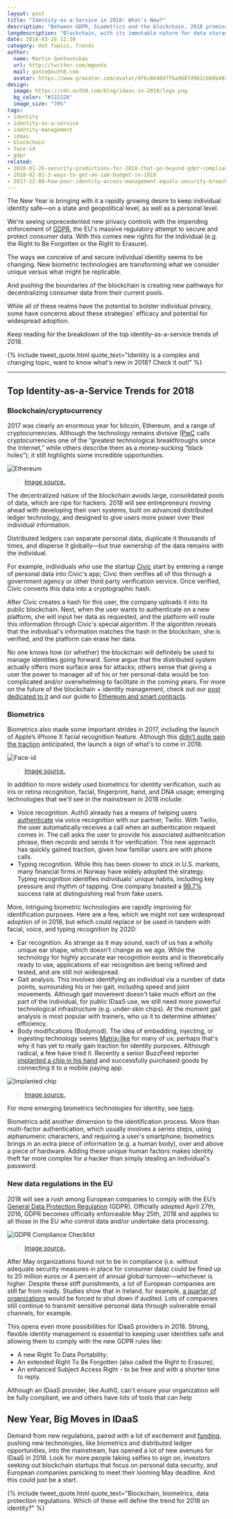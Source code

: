 ```yaml
---
layout: post
title: "Identity-as-a-Service in 2018: What's New?"
description: "Between GDPR, biometrics and the blockchain, 2018 promises to be a big year for identity."
longdescription: "Blockchain, with its immutable nature for data storage; Biometrics with Apple's Face ID at the front; and EU's with its new GDPR enforcement, are changing the landscape of identity. Keep reading for the breakdown of the top identity-as-a-service trends of 2018."
date: 2018-03-16 12:30
category: Hot Topics, Trends
author:
  name: Martin Gontovnikas
  url: http://twitter.com/mgonto
  mail: gonto@auth0.com
  avatar: https://www.gravatar.com/avatar/df6c864847fba9687d962cb80b482764??s=60
design:
  image: https://cdn.auth0.com/blog/idaas-in-2018/logo.png
  bg_color: "#222228"
  image_size: "70%"
tags:
- identity
- identity-as-a-service
- identity-management
- idaas
- blockchain
- face-id
- gdpr
related:
- 2018-01-26-security-predictions-for-2018-that-go-beyond-gdpr-compliance
- 2018-02-02-3-ways-to-get-an-iam-budget-in-2018
- 2017-12-08-how-poor-identity-access-management-equals-security-breaches
---
```


The New Year is bringing with it a rapidly growing desire to keep individual identity safe—on a state and geopolitical level, as well as a personal level. 

We're seeing unprecedented new privacy controls with the impending enforcement of [GDPR](https://www.eugdpr.org/), the EU's massive regulatory attempt to secure and protect consumer data. With this comes new rights for the individual (e.g. the Right to Be Forgotten or the Right to Erasure).

The ways we conceive of and secure individual identity seems to be changing. New biometric technologies are transforming what we consider unique versus what might be replicable. 

And pushing the boundaries of the blockchain is creating new pathways for decentralizing consumer data from their current pools.

While all of these realms have the potential to bolster individual privacy, some have concerns about these strategies' efficacy and potential for widespread adoption.

Keep reading for the breakdown of the top identity-as-a-service trends of 2018.

{% include tweet_quote.html quote_text="Identity is a complex and changing topic, want to know what's new in 2018? Check it out!" %}

---

## Top Identity-as-a-Service Trends for 2018
### Blockchain/cryptocurrency
2017 was clearly an enormous year for bitcoin, Ethereum, and a range of cryptocurrencies. Although the technology remains divisive ([PwC](https://www.pwc.com/us/en/financial-services/publications/assets/pwc-cryptocurrency-evolution.pdf) calls cryptocurrencies one of the “greatest technological breakthroughs since the Internet,” while others describe them as a money-sucking “black holes”); it still highlights some incredible opportunities. 

![Ethereum](https://cdn.auth0.com/blog/idaas-2018/1-ethereum-price-fb.jpg)

> [Image source.](https://ethereumprice.org/wp-content/uploads/2017/12/ethereum-price-fb.jpg)

The decentralized nature of the blockchain avoids large, consolidated pools of data, which are ripe for hackers. 2018 will see entrepreneurs moving ahead with developing their own systems, built on advanced distributed ledger technology, and designed to give users more power over their individual information. 

Distributed ledgers can separate personal data, duplicate it thousands of times, and disperse it globally—but true ownership of the data remains with the individual. 

For example, individuals who use the startup [Civic](https://www.civic.com/) start by entering a range of personal data into Civic's app; Civic then verifies all of this through a government agency or other third party verification service. Once verified, Civic converts this data into a cryptographic hash.

After Civic creates a hash for this user, the company uploads it into its public blockchain. Next, when the user wants to authenticate on a new platform, she will input her data as requested, and the platform will route this information through Civic's special algorithm. If the algorithm reveals that the individual's information matches the hash in the blockchain, she is verified, and the platform can erase her data.  

No one knows how (or whether) the blockchain will definitely be used to manage identities going forward. Some argue that the distributed system actually offers more surface area for attacks; others sense that giving a user the power to manager all of his or her personal data would be too complicated and/or overwhelming to facilitate in the coming years. For more on the future of the blockchain + identity management, check out our [post dedicated to it](https://auth0.com/blog/how-the-blockchain-could-change-the-idea-of-identity/) and our guide to [Ethereum and smart contracts](https://auth0.com/blog/an-introduction-to-ethereum-and-smart-contracts-part-2/).

### Biometrics
Biometrics also made some important strides in 2017, including the launch of Apple’s iPhone X facial recognition feature. Although this [didn’t quite gain the traction](https://www.theguardian.com/technology/video/2017/sep/12/apple-iphone-x-facial-recognition-face-id-fail-launch-video) anticipated, the launch a sign of what's to come in 2018. 

![Face-id](https://cdn.auth0.com/blog/idaas-2018/2-face-id.jpg)

> [Image source.](http://s.newsweek.com/sites/www.newsweek.com/files/styles/embed-lg/public/2017/12/18/abababa.jpg)

In addition to more widely used biometrics for identity verification, such as iris or retina recognition, facial, fingerprint, hand, and DNA usage; emerging technologies that we'll see in the mainstream in 2018 include:

- Voice recognition. Auth0 already has a means of helping users [authenticate](https://auth0.com/blog/two-factor-authentication-using-biometrics/) via voice recognition with our partner, Twilio. With Twilio, the user automatically receives a call when an authentication request comes in. The call asks the user to provide his associated authentication phrase, then records and sends it for verification. This new approach has quickly gained traction, given how familiar users are with phone calls. 
- Typing recognition. While this has been slower to stick in U.S. markets, many financial firms in Norway have widely adopted the strategy. Typing recognition identifies individuals' unique habits, including key pressure and rhythm of tapping. One company boasted a [99.7%](https://www.hottopics.ht/stories/consumer/dont-go-hacking-my-heart-10-startups-at-the-frontier-of-biometric-authentication/) success rate at distinguishing real from fake users.

More, intriguing biometric technologies are rapidly improving for identification purposes. Here are a few, which we might not see widespread adoption of in 2018, but which could replace or be used in tandem with facial, voice, and typing recognition by 2020:

- Ear recognition. As strange as it may sound, each of us has a wholly unique ear shape, which doesn't change as we age.  While the technology for highly accurate ear recognition exists and is theoretically ready to use, applications of ear recognition are being refined and tested, and are still not widespread.
- Gait analysis. This involves identifying an individual via a number of data points, surrounding his or her gait, including speed and joint movements. Although gait movement doesn't take much effort on the part of the individual, for public IDaaS use, we still need more powerful technological infrastructure (e.g. under-skin chips). At the moment gait analysis is most popular with trainers, who us it to determine athletes' efficiency. 
- Body modifications (Bodymod). The idea of embedding, injecting, or ingesting technology seems [Matrix-like](https://clairedowler.files.wordpress.com/2013/07/worm.jpg) for many of us; perhaps that's why it has yet to really gain traction for identity purposes. Although radical, a few have tried it. Recently a senior BuzzFeed reporter [implanted a chip in his hand](https://www.buzzfeed.com/charliewarzel/yes-we-scan?utm_term=.rvybjNzVOX#.hgpyDE14O2) and successfully purchased goods by connecting it to a mobile paying app. 

![Implanted chip](https://cdn.auth0.com/blog/idaas-2018/3-implant.jpg)

> [Image source.](https://www.buzzfeed.com/charliewarzel/yes-we-scan?utm_term=.tfbvlW0ymZ#.ef3E3VXewz)

For more emerging biometrics technologies for identity, see [here](https://auth0.com/blog/the-state-of-biometric-identity-in-2017/).

Biometrics add another dimension to the identification process. More than multi-factor authentication, which usually involves a series steps, using alphanumeric characters, and requiring a user's smartphone; biometrics brings in an extra piece of information (e.g. a human body), over and above a piece of hardware. Adding these unique human factors makes identity theft far more complex for a hacker than simply stealing an individual's password.

### New data regulations in the EU
2018 will see a rush among European companies to comply with the EU’s [General Data Protection Regulation](https://www.eugdpr.org/) (GDPR). Officially adopted April 27th, 2016, GDPR becomes officially enforceable May 25th, 2018 and applies to all those in the EU who control data and/or undertake data processing.

![GDPR Compliance Checklist](https://cdn.auth0.com/blog/idaas-2018/4-gdpr-compliance-checklist.png)

> [Image source.](https://www.lepide.com/infographics/gdpr-compliance-checklist.png)

After May organizations found not to be in compliance (i.e. without adequate security measures in place for consumer data) could be fined up to 20 million euros or 4 percent of annual global turnover—whichever is higher. Despite these stiff punishments, a lot of European companies are still far from ready. Studies show that in Ireland, for example, [a quarter of organizations](https://www.independent.ie/business/technology/gdpr/almost-one-quarter-of-irish-firms-will-be-forced-to-close-if-subject-to-gdpr-fines-survey-36131915.html) would be forced to shut down if audited. Lots of companies still continue to transmit sensitive personal data through vulnerable email channels, for example. 

This opens even more possibilities for IDaaS providers in 2018. Strong, flexible identity management is essential to keeping user identities safe and allowing them to comply with the new GDPR rules like:

- A new Right To Data Portability;
- An extended Right To Be Forgotten (also called the Right to Erasure);
- An enhanced Subject Access Right - to be free and with a shorter time to reply.

Although an IDaaS provider, like Auth0, can't ensure your organization will be fully compliant, we and others have lots of tools that can help

## New Year, Big Moves in IDaaS
Demand from new regulations, paired with a lot of excitement and [funding](https://www.theverge.com/2017/4/18/15332742/us-border-biometric-exit-facial-recognition-scanning-homeland-security), pushing new technologies, like biometrics and distributed ledger opportunities, into the mainstream, has opened a lot of new avenues for IDaaS in 2018. Look for more people taking selfies to sign on, investors seeking out blockchain startups that focus on personal data security, and European companies panicking to meet their looming May deadline. And this could just be a start.

{% include tweet_quote.html quote_text="Blockchain, biometrics, data protection regulations. Which of these will define the trend for 2018 on identity?" %}
